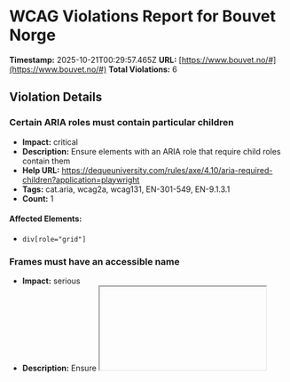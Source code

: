 # WCAG Violations Report for Bouvet Norge

**Timestamp:** 2025-10-21T00:29:57.465Z
**URL:** [https://www.bouvet.no/#](https://www.bouvet.no/#)
**Total Violations:** 6

## Violation Details

### Certain ARIA roles must contain particular children

- **Impact:** critical
- **Description:** Ensure elements with an ARIA role that require child roles contain them
- **Help URL:** https://dequeuniversity.com/rules/axe/4.10/aria-required-children?application=playwright
- **Tags:** cat.aria, wcag2a, wcag131, EN-301-549, EN-9.1.3.1
- **Count:** 1

#### Affected Elements:

- `div[role="grid"]`

### Frames must have an accessible name

- **Impact:** serious
- **Description:** Ensure <iframe> and <frame> elements have an accessible name
- **Help URL:** https://dequeuniversity.com/rules/axe/4.10/frame-title?application=playwright
- **Tags:** cat.text-alternatives, wcag2a, wcag412, section508, section508.22.i, TTv5, TT12.d, EN-301-549, EN-9.4.1.2
- **Count:** 1

#### Affected Elements:

- `#widget2`

### Document should not have more than one banner landmark

- **Impact:** moderate
- **Description:** Ensure the document has at most one banner landmark
- **Help URL:** https://dequeuniversity.com/rules/axe/4.10/landmark-no-duplicate-banner?application=playwright
- **Tags:** cat.semantics, best-practice
- **Count:** 1

#### Affected Elements:

- `#js-header-navigation`

### Landmarks should have a unique role or role/label/title (i.e. accessible name) combination

- **Impact:** moderate
- **Description:** Ensure landmarks are unique
- **Help URL:** https://dequeuniversity.com/rules/axe/4.10/landmark-unique?application=playwright
- **Tags:** cat.semantics, best-practice
- **Count:** 2

#### Affected Elements:

- `#js-header-navigation`
- `.main-header-mobile`

### Links must have discernible text

- **Impact:** serious
- **Description:** Ensure links have discernible text
- **Help URL:** https://dequeuniversity.com/rules/axe/4.10/link-name?application=playwright
- **Tags:** cat.name-role-value, wcag2a, wcag244, wcag412, section508, section508.22.a, TTv5, TT6.a, EN-301-549, EN-9.2.4.4, EN-9.4.1.2, ACT
- **Count:** 2

#### Affected Elements:

- `.main-header-small-item.main-header-link:nth-child(8) > a[href$="www.bouvet.se"]`
- `.main-header-small-item.main-header-link:nth-child(9) > a[href$="en.bouvet.no"]`

### All page content should be contained by landmarks

- **Impact:** moderate
- **Description:** Ensure all page content is contained by landmarks
- **Help URL:** https://dequeuniversity.com/rules/axe/4.10/region?application=playwright
- **Tags:** cat.keyboard, best-practice
- **Count:** 49

#### Affected Elements:

- `.cookie-panel-banner__title`
- `.cookie-panel-banner__description`
- `.main-header-small-item.main-header-link:nth-child(1)`
- `.main-header-small-item.main-header-link:nth-child(2)`
- `.main-header-small-item.main-header-link:nth-child(3)`
- `.main-header-small-item.main-header-link:nth-child(4)`
- `.main-header-small-item.main-header-link:nth-child(5)`
- `.main-header-small-item.main-header-link:nth-child(6)`
- `.main-header-small-item.main-header-link:nth-child(7)`
- `.layout-container[data-portal-component-type="layout"]:nth-child(1)`
- `section`
- `.section-bottom-space.container-flex-justify-center.util-flex-row`
- `.part-container[data-portal-component-type="part"]:nth-child(4) > .util-flex-column-large.util-flex-row-small.collapsible__button`
- `.block-bottom-space.util-container-padding.util-flex-column`
- `div[role="grid"] > .course-calendar-wrap-row\.is-head`
- `div[role="grid"] > .course-calendar-wrap-row:nth-child(2) > .course-calendar-row.util-flex-row > .course-calendar-name`
- `time[datetime="2025-10-23"]`
- `div[role="grid"] > .course-calendar-wrap-row:nth-child(2) > .course-calendar-row.util-flex-row > .course-calendar-main-category`
- `.course-calendar-wrap-row:nth-child(2) > .course-calendar-row.util-flex-row > .course-calendar-sub-category`
- `div[role="grid"] > .course-calendar-wrap-row:nth-child(3) > .course-calendar-row.util-flex-row > .course-calendar-name`
- `.course-calendar-wrap-row:nth-child(3) > .course-calendar-row.util-flex-row > .course-calendar-date > time[datetime="2025-10-30"]`
- `div[role="grid"] > .course-calendar-wrap-row:nth-child(3) > .course-calendar-row.util-flex-row > .course-calendar-main-category`
- `.course-calendar-wrap-row:nth-child(3) > .course-calendar-row.util-flex-row > .course-calendar-sub-category`
- `div[role="grid"] > .course-calendar-wrap-row:nth-child(4) > .course-calendar-row.util-flex-row > .course-calendar-name`
- `.course-calendar-wrap-row:nth-child(4) > .course-calendar-row.util-flex-row > .course-calendar-date > time[datetime="2025-10-30"]`
- `div[role="grid"] > .course-calendar-wrap-row:nth-child(4) > .course-calendar-row.util-flex-row > .course-calendar-main-category`
- `.course-calendar-wrap-row:nth-child(4) > .course-calendar-row.util-flex-row > .course-calendar-sub-category`
- `.course-calendar-wrap-row:nth-child(5) > .course-calendar-row.util-flex-row > .course-calendar-name`
- `.course-calendar-wrap-row:nth-child(5) > .course-calendar-row.util-flex-row > .course-calendar-date > time[datetime="2025-10-30"]`
- `.course-calendar-wrap-row:nth-child(5) > .course-calendar-row.util-flex-row > .course-calendar-main-category`
- `.course-calendar-wrap-row:nth-child(5) > .course-calendar-row.util-flex-row > .course-calendar-sub-category`
- `.course-calendar-wrap-row:nth-child(6) > .course-calendar-row.util-flex-row > .course-calendar-name`
- `time[datetime="2025-11-11"]`
- `.course-calendar-wrap-row:nth-child(6) > .course-calendar-row.util-flex-row > .course-calendar-main-category`
- `.course-calendar-wrap-row:nth-child(6) > .course-calendar-row.util-flex-row > .course-calendar-sub-category`
- `.layout-container__no-gap`
- `.part-container[data-portal-component-type="part"]:nth-child(8)`
- `.related-courses-inner.creme-light > .h3-styling`
- `.related-courses-ingress`
- `.container-flex-justify-center > .course-calendar > .course-calendar-wrap[data-wrap-cols="true"][data-wrap-rows="true"] > .course-calendar-wrap-row\.is-head`
- `.container-flex-justify-center > .course-calendar > .course-calendar-wrap[data-wrap-cols="true"][data-wrap-rows="true"] > .course-calendar-wrap-row:nth-child(2) > .course-calendar-row.util-flex-row > .course-calendar-name`
- `.container-flex-justify-center > .course-calendar > .course-calendar-wrap[data-wrap-cols="true"][data-wrap-rows="true"] > .course-calendar-wrap-row:nth-child(2) > .course-calendar-row.util-flex-row > .course-calendar-date`
- `.container-flex-justify-center > .course-calendar > .course-calendar-wrap[data-wrap-cols="true"][data-wrap-rows="true"] > .course-calendar-wrap-row:nth-child(2) > .course-calendar-row.util-flex-row > .course-calendar-main-category`
- `.container-flex-justify-center > .course-calendar > .course-calendar-wrap[data-wrap-cols="true"][data-wrap-rows="true"] > .course-calendar-wrap-row:nth-child(3) > .course-calendar-row.util-flex-row > .course-calendar-name`
- `.container-flex-justify-center > .course-calendar > .course-calendar-wrap[data-wrap-cols="true"][data-wrap-rows="true"] > .course-calendar-wrap-row:nth-child(3) > .course-calendar-row.util-flex-row > .course-calendar-date`
- `.container-flex-justify-center > .course-calendar > .course-calendar-wrap[data-wrap-cols="true"][data-wrap-rows="true"] > .course-calendar-wrap-row:nth-child(4) > .course-calendar-row.util-flex-row > .course-calendar-name`
- `.container-flex-justify-center > .course-calendar > .course-calendar-wrap[data-wrap-cols="true"][data-wrap-rows="true"] > .course-calendar-wrap-row:nth-child(4) > .course-calendar-row.util-flex-row > .course-calendar-date`
- `.layout-container[data-portal-component-type="layout"]:nth-child(10)`
- `#widget2, #player`
